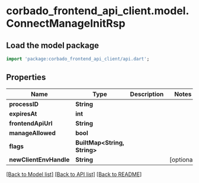 # corbado_frontend_api_client.model.ConnectManageInitRsp

## Load the model package
```dart
import 'package:corbado_frontend_api_client/api.dart';
```

## Properties
Name | Type | Description | Notes
------------ | ------------- | ------------- | -------------
**processID** | **String** |  | 
**expiresAt** | **int** |  | 
**frontendApiUrl** | **String** |  | 
**manageAllowed** | **bool** |  | 
**flags** | **BuiltMap&lt;String, String&gt;** |  | 
**newClientEnvHandle** | **String** |  | [optional] 

[[Back to Model list]](../README.md#documentation-for-models) [[Back to API list]](../README.md#documentation-for-api-endpoints) [[Back to README]](../README.md)


